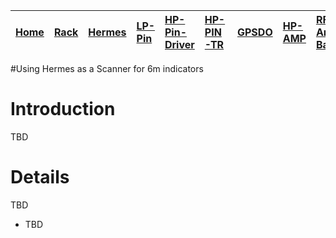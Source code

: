 |[Home](https://code.google.com/p/cdar/wiki/Home)|[Rack](https://code.google.com/p/cdar/wiki/RackMountSystem)|[Hermes](https://code.google.com/p/cdar/wiki/HermesSetup)|[LP-Pin](https://code.google.com/p/cdar/wiki/LowPowerPinSwitchTTL)|[HP-Pin-Driver](https://code.google.com/p/cdar/wiki/PIN_SWITCH_DRIVER)|[HP-PIN-TR](https://code.google.com/p/cdar/wiki/50Mhz_1kw_Lumped_Element_PIN_SWITCH)|[GPSDO](https://code.google.com/p/cdar/wiki/GPSDO)|[HP-AMP](https://code.google.com/p/cdar/wiki/FastHighPower50MhzAmp)|[RF-Amp-Bay](https://code.google.com/p/cdar/wiki/RFAmpBay)|[Power-Bay](https://code.google.com/p/cdar/wiki/PowerBay)|[SDR-Bay](https://code.google.com/p/cdar/wiki/SDRBay)|[External](https://code.google.com/p/cdar/wiki/EnternalLinks)|
|:-----------------------------------------------|:----------------------------------------------------------|:--------------------------------------------------------|:-----------------------------------------------------------------|:---------------------------------------------------------------------|:-----------------------------------------------------------------------------------|:-------------------------------------------------|:------------------------------------------------------------------|:---------------------------------------------------------|:--------------------------------------------------------|:----------------------------------------------------|:------------------------------------------------------------|

#Using Hermes as a Scanner for 6m indicators

# Introduction #

TBD


# Details #

TBD
  * TBD